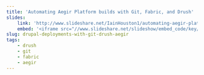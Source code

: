 ```yaml
---
title: 'Automating Aegir Platform builds with Git, Fabric, and Drush'
slides:
    link: 'http://www.slideshare.net/IainHouston1/automating-aegir-platform-builds-with-git-fabric-and-drush'
    embed: '<iframe src="//www.slideshare.net/slideshow/embed_code/key/rlMGOejNz5T71j" width="425" height="355" frameborder="0" marginwidth="0" marginheight="0" scrolling="no" style="border:1px solid #CCC; border-width:1px; margin-bottom:5px; max-width: 100%;" allowfullscreen></iframe>'
slug: drupal-deployments-with-git-drush-aegir
tags:
    - drush
    - git
    - fabric
    - aegir
---
```

